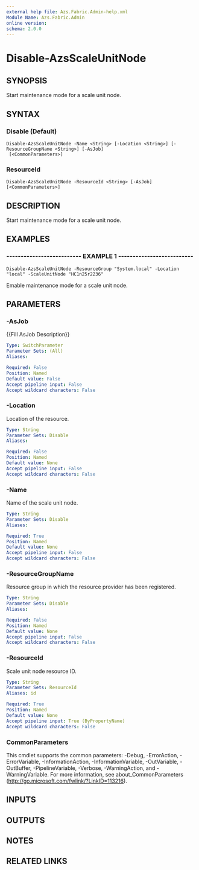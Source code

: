 ```yaml
---
external help file: Azs.Fabric.Admin-help.xml
Module Name: Azs.Fabric.Admin
online version: 
schema: 2.0.0
---
```


# Disable-AzsScaleUnitNode

## SYNOPSIS
Start maintenance mode for a scale unit node.

## SYNTAX

### Disable (Default)
```
Disable-AzsScaleUnitNode -Name <String> [-Location <String>] [-ResourceGroupName <String>] [-AsJob]
 [<CommonParameters>]
```

### ResourceId
```
Disable-AzsScaleUnitNode -ResourceId <String> [-AsJob] [<CommonParameters>]
```

## DESCRIPTION
Start maintenance mode for a scale unit node.

## EXAMPLES

### -------------------------- EXAMPLE 1 --------------------------
```
Disable-AzsScaleUnitNode -ResourceGroup "System.local" -Location "local" -ScaleUnitNode "HC1n25r2236"
```

Emable maintenance mode for a scale unit node.

## PARAMETERS

### -AsJob
{{Fill AsJob Description}}

```yaml
Type: SwitchParameter
Parameter Sets: (All)
Aliases: 

Required: False
Position: Named
Default value: False
Accept pipeline input: False
Accept wildcard characters: False
```

### -Location
Location of the resource.

```yaml
Type: String
Parameter Sets: Disable
Aliases: 

Required: False
Position: Named
Default value: None
Accept pipeline input: False
Accept wildcard characters: False
```

### -Name
Name of the scale unit node.

```yaml
Type: String
Parameter Sets: Disable
Aliases: 

Required: True
Position: Named
Default value: None
Accept pipeline input: False
Accept wildcard characters: False
```

### -ResourceGroupName
Resource group in which the resource provider has been registered.

```yaml
Type: String
Parameter Sets: Disable
Aliases: 

Required: False
Position: Named
Default value: None
Accept pipeline input: False
Accept wildcard characters: False
```

### -ResourceId
Scale unit node resource ID.

```yaml
Type: String
Parameter Sets: ResourceId
Aliases: id

Required: True
Position: Named
Default value: None
Accept pipeline input: True (ByPropertyName)
Accept wildcard characters: False
```

### CommonParameters
This cmdlet supports the common parameters: -Debug, -ErrorAction, -ErrorVariable, -InformationAction, -InformationVariable, -OutVariable, -OutBuffer, -PipelineVariable, -Verbose, -WarningAction, and -WarningVariable. For more information, see about_CommonParameters (http://go.microsoft.com/fwlink/?LinkID=113216).

## INPUTS

## OUTPUTS

## NOTES

## RELATED LINKS

